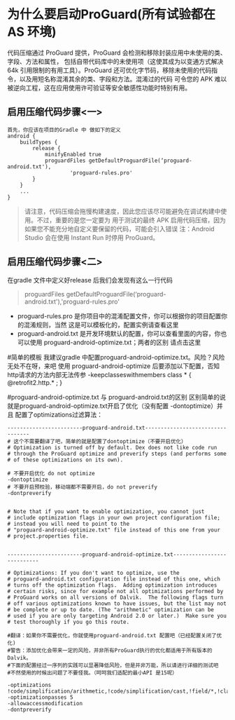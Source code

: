 # 为什么要启动ProGuard(所有试验都在AS 环境)
代码压缩通过 ProGuard 提供，ProGuard 会检测和移除封装应用中未使用的类、字段、方法和属性，
包括自带代码库中的未使用项（这使其成为以变通方式解决 64k 引用限制的有用工具）。ProGuard
还可优化字节码，移除未使用的代码指令，以及用短名称混淆其余的类、字段和方法。混淆过的代码
可令您的 APK 难以被逆向工程，这在应用使用许可验证等安全敏感性功能时特别有用。

## 启用压缩代码步骤<一>
```
首先，你应该在项目的Gradle 中 做如下的定义
android {
    buildTypes {
        release {
            minifyEnabled true
            proguardFiles getDefaultProguardFile(‘proguard-android.txt'),
                    'proguard-rules.pro'
        }
    }
    ...
}
```

>请注意，代码压缩会拖慢构建速度，因此您应该尽可能避免在调试构建中使用。不过，重要的是您一定要为
>用于测试的最终 APK 启用代码压缩，因为如果您不能充分地自定义要保留的代码，可能会引入错误
>注：Android Studio 会在使用 Instant Run 时停用 ProGuard。

## 启用压缩代码步骤<二>
在gradle 文件中定义好release 后我们会发现有这么一行代码
>proguardFiles getDefaultProguardFile(‘proguard-android.txt'),'proguard-rules.pro'

* proguard-rules.pro 是你项目中的混淆配置文件，你可以根据你的项目配置你的混淆规则，当然
  这是可以模板化的，配置实例请查看这里
* proguard-android.txt 是开发环境默认的配置，你可以查看里面的内容，你也可以使用
    proguard-android-optimize.txt；两者的区别 请点击这里

#简单的模板
  我建议gradle 中配置proguard-android-optimize.txt。风险？风险无处不在呀，来吧
  使用 proguard-android-optimize 后要添加以下配置，否知http请求的方法内部无法传参
  -keepclasseswithmembers class * {
      @retrofit2.http.* <methods>;
  }
  


#proguard-android-optimize.txt 与 proguard-android.txt的区别
  区别简单的说就是proguard-android-optimize.txt开启了优化（没有配置 -dontoptimize）并且
  配置了optimizations过滤算法：
 ```
------------------------proguard-android.txt---------------------------------
# 这个不需要翻译了吧，简单的就是配置了dontoptimize（不要开启优化）
# Optimization is turned off by default. Dex does not like code run
# through the ProGuard optimize and preverify steps (and performs some
# of these optimizations on its own).

# 不要开启优化 do not optimize
-dontoptimize
# 不要开启预校验，移动端都不需要开启，do not preverify
-dontpreverify


# Note that if you want to enable optimization, you cannot just
# include optimization flags in your own project configuration file;
# instead you will need to point to the
# "proguard-android-optimize.txt" file instead of this one from your
# project.properties file.


------------------------proguard-android-optimize.txt---------------------------

# Optimizations: If you don't want to optimize, use the
# proguard-android.txt configuration file instead of this one, which
# turns off the optimization flags.  Adding optimization introduces
# certain risks, since for example not all optimizations performed by
# ProGuard works on all versions of Dalvik.  The following flags turn
# off various optimizations known to have issues, but the list may not
# be complete or up to date. (The "arithmetic" optimization can be
# used if you are only targeting Android 2.0 or later.)  Make sure you
# test thoroughly if you go this route.

#翻译：如果你不需要优化，你就使用proguard-android.txt 配置吧（已经配置关闭了优化)
#警告：添加优化会带来一定的风险，并非所有ProGuard执行的优化都适用于所有版本的Dalvik。
#下面的配置经过一序列的实践可以显著降低风险，但是并非万能，所以请进行详细的测试吧
#不然使用的时候出问题了不要怪我。（呵呵我们适配的最小API 是15呢）

-optimizations !code/simplification/arithmetic,!code/simplification/cast,!field/*,!class/merging/*
-optimizationpasses 5
-allowaccessmodification
-dontpreverify
 ```
